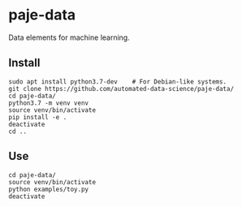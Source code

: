 # paje-data
Data elements for machine learning.

Install
-------

    sudo apt install python3.7-dev    # For Debian-like systems.
    git clone https://github.com/automated-data-science/paje-data/
    cd paje-data/
    python3.7 -m venv venv
    source venv/bin/activate
    pip install -e .
    deactivate
    cd ..

Use
---

    cd paje-data/
    source venv/bin/activate
    python examples/toy.py
    deactivate 


    
